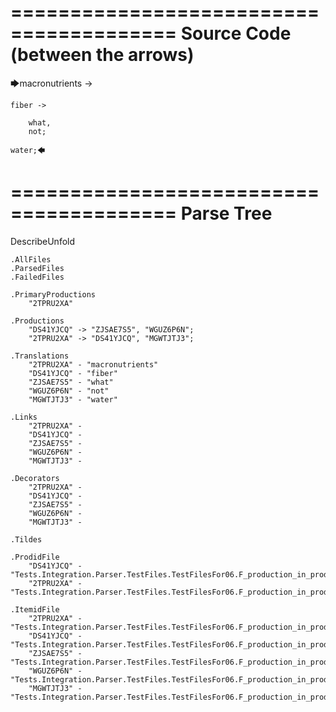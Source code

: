 ========================================
Source Code (between the arrows)
========================================

🡆macronutrients ->

    fiber ->

        what,
        not;
    
    water;🡄

========================================
Parse Tree
========================================
DescribeUnfold

    .AllFiles
    .ParsedFiles
    .FailedFiles

    .PrimaryProductions
        "2TPRU2XA" 

    .Productions
        "DS41YJCQ" -> "ZJSAE7S5", "WGUZ6P6N";
        "2TPRU2XA" -> "DS41YJCQ", "MGWTJTJ3";

    .Translations
        "2TPRU2XA" - "macronutrients"
        "DS41YJCQ" - "fiber"
        "ZJSAE7S5" - "what"
        "WGUZ6P6N" - "not"
        "MGWTJTJ3" - "water"

    .Links
        "2TPRU2XA" - 
        "DS41YJCQ" - 
        "ZJSAE7S5" - 
        "WGUZ6P6N" - 
        "MGWTJTJ3" - 

    .Decorators
        "2TPRU2XA" - 
        "DS41YJCQ" - 
        "ZJSAE7S5" - 
        "WGUZ6P6N" - 
        "MGWTJTJ3" - 

    .Tildes

    .ProdidFile
        "DS41YJCQ" - "Tests.Integration.Parser.TestFiles.TestFilesFor06.F_production_in_production1.ds"
        "2TPRU2XA" - "Tests.Integration.Parser.TestFiles.TestFilesFor06.F_production_in_production1.ds"

    .ItemidFile
        "2TPRU2XA" - "Tests.Integration.Parser.TestFiles.TestFilesFor06.F_production_in_production1.ds"
        "DS41YJCQ" - "Tests.Integration.Parser.TestFiles.TestFilesFor06.F_production_in_production1.ds"
        "ZJSAE7S5" - "Tests.Integration.Parser.TestFiles.TestFilesFor06.F_production_in_production1.ds"
        "WGUZ6P6N" - "Tests.Integration.Parser.TestFiles.TestFilesFor06.F_production_in_production1.ds"
        "MGWTJTJ3" - "Tests.Integration.Parser.TestFiles.TestFilesFor06.F_production_in_production1.ds"

